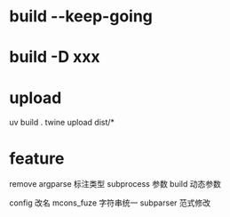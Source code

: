 
# build --keep-going
# build -D xxx

# upload
  uv build .
  twine upload dist/*

# feature
  remove argparse
  标注类型
  subprocess 参数
  build 动态参数

  config 改名
  mcons_fuze 字符串统一
  subparser 范式修改
